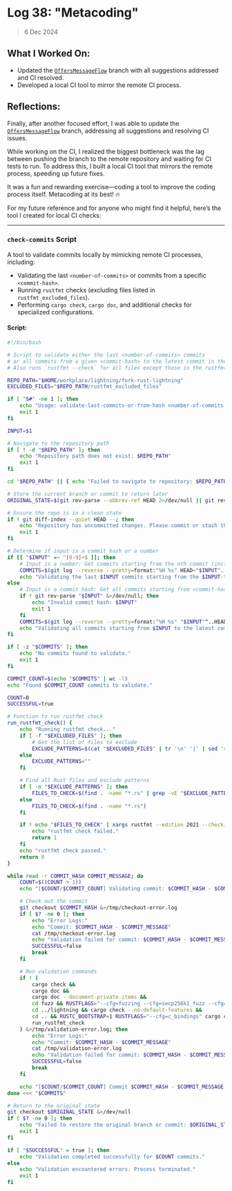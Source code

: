 # Log 38: "Metacoding"

> 6 Dec 2024

## What I Worked On:

- Updated the
  [`OffersMessageFlow`](https://github.com/lightningdevkit/rust-lightning/pull/3412)
  branch with all suggestions addressed and CI resolved.
- Developed a local CI tool to mirror the remote CI process.

## Reflections:

Finally, after another focused effort, I was able to update the
[`OffersMessageFlow`](https://github.com/shaavan/rust-lightning/commits/pr3412.06)
branch, addressing all suggestions and resolving CI issues.

While working on the CI, I realized the biggest bottleneck was the lag between
pushing the branch to the remote repository and waiting for CI tests to run. To
address this, I built a local CI tool that mirrors the remote process, speeding
up future fixes.

It was a fun and rewarding exercise—coding a tool to improve the coding process
itself. Metacoding at its best! 🔥

For my future reference and for anyone who might find it helpful, here’s the
tool I created for local CI checks:

---

### **`check-commits` Script**

A tool to validate commits locally by mimicking remote CI processes, including:

- Validating the last `<number-of-commits>` or commits from a specific
  `<commit-hash>`.
- Running `rustfmt` checks (excluding files listed in `rustfmt_excluded_files`).
- Performing `cargo check`, `cargo doc`, and additional checks for specialized
  configurations.

#### Script:

```bash
#!/bin/bash

# Script to validate either the last <number-of-commits> commits
# or all commits from a given <commit-hash> to the latest commit in the current branch.
# Also runs `rustfmt --check` for all files except those in the rustfmt_excluded_files.

REPO_PATH="$HOME/workplace/lightning/fork-rust-lightning"
EXCLUDED_FILES="$REPO_PATH/rustfmt_excluded_files"

if [ "$#" -ne 1 ]; then
    echo "Usage: validate-last-commits-or-from-hash <number-of-commits | commit-hash>"
    exit 1
fi

INPUT=$1

# Navigate to the repository path
if [ ! -d "$REPO_PATH" ]; then
    echo "Repository path does not exist: $REPO_PATH"
    exit 1
fi

cd "$REPO_PATH" || { echo "Failed to navigate to repository: $REPO_PATH"; exit 1; }

# Store the current branch or commit to return later
ORIGINAL_STATE=$(git rev-parse --abbrev-ref HEAD 2>/dev/null || git rev-parse HEAD)

# Ensure the repo is in a clean state
if ! git diff-index --quiet HEAD --; then
    echo "Repository has uncommitted changes. Please commit or stash them first."
    exit 1
fi

# Determine if input is a commit hash or a number
if [[ "$INPUT" =~ ^[0-9]+$ ]]; then
    # Input is a number: Get commits starting from the nth commit (inclusive) to HEAD
    COMMITS=$(git log --reverse --pretty=format:"%H %s" HEAD~"$INPUT"..HEAD)
    echo "Validating the last $INPUT commits starting from the $INPUT-th commit."
else
    # Input is a commit hash: Get all commits starting from <commit-hash> to HEAD
    if ! git rev-parse "$INPUT" &>/dev/null; then
        echo "Invalid commit hash: $INPUT"
        exit 1
    fi
    COMMITS=$(git log --reverse --pretty=format:"%H %s" "$INPUT"^..HEAD)
    echo "Validating all commits starting from $INPUT to the latest commit."
fi

if [ -z "$COMMITS" ]; then
    echo "No commits found to validate."
    exit 1
fi

COMMIT_COUNT=$(echo "$COMMITS" | wc -l)
echo "Found $COMMIT_COUNT commits to validate."

COUNT=0
SUCCESSFUL=true

# Function to run rustfmt check
run_rustfmt_check() {
    echo "Running rustfmt check..."
    if [ -f "$EXCLUDED_FILES" ]; then
        # Get the list of files to exclude
        EXCLUDE_PATTERNS=$(cat "$EXCLUDED_FILES" | tr '\n' '|' | sed 's/|$//')
    else
        EXCLUDE_PATTERNS=""
    fi

    # Find all Rust files and exclude patterns
    if [ -n "$EXCLUDE_PATTERNS" ]; then
        FILES_TO_CHECK=$(find . -name "*.rs" | grep -vE "$EXCLUDE_PATTERNS")
    else
        FILES_TO_CHECK=$(find . -name "*.rs")
    fi

    if ! echo "$FILES_TO_CHECK" | xargs rustfmt --edition 2021 --check; then
        echo "rustfmt check failed."
        return 1
    fi
    echo "rustfmt check passed."
    return 0
}

while read -r COMMIT_HASH COMMIT_MESSAGE; do
    COUNT=$((COUNT + 1))
    echo "[$COUNT/$COMMIT_COUNT] Validating commit: $COMMIT_HASH - $COMMIT_MESSAGE"

    # Check out the commit
    git checkout $COMMIT_HASH &>/tmp/checkout-error.log
    if [ $? -ne 0 ]; then
        echo "Error Logs:"
        echo "Commit: $COMMIT_HASH - $COMMIT_MESSAGE"
        cat /tmp/checkout-error.log
        echo "Validation failed for commit: $COMMIT_HASH - $COMMIT_MESSAGE"
        SUCCESSFUL=false
        break
    fi

    # Run validation commands
    if ! (
        cargo check &&
        cargo doc &&
        cargo doc --document-private-items &&
        cd fuzz && RUSTFLAGS="--cfg=fuzzing --cfg=secp256k1_fuzz --cfg=hashes_fuzz" cargo check --features=stdin_fuzz &&
        cd ../lightning && cargo check --no-default-features &&
        cd .. && RUSTC_BOOTSTRAP=1 RUSTFLAGS="--cfg=c_bindings" cargo check -Z avoid-dev-deps &&
        run_rustfmt_check
    ) &>/tmp/validation-error.log; then
        echo "Error Logs:"
        echo "Commit: $COMMIT_HASH - $COMMIT_MESSAGE"
        cat /tmp/validation-error.log
        echo "Validation failed for commit: $COMMIT_HASH - $COMMIT_MESSAGE"
        SUCCESSFUL=false
        break
    fi

    echo "[$COUNT/$COMMIT_COUNT] Commit $COMMIT_HASH - $COMMIT_MESSAGE validated successfully."
done <<< "$COMMITS"

# Return to the original state
git checkout $ORIGINAL_STATE &>/dev/null
if [ $? -ne 0 ]; then
    echo "Failed to restore the original branch or commit: $ORIGINAL_STATE"
    exit 1
fi

if [ "$SUCCESSFUL" = true ]; then
    echo "Validation completed successfully for $COUNT commits."
else
    echo "Validation encountered errors. Process terminated."
    exit 1
fi
```
